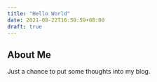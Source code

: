 ```yaml
---
title: "Hello World"
date: 2021-08-22T16:50:59+08:00
draft: true
---
```

## About Me
Just a chance to put some thoughts into my blog.